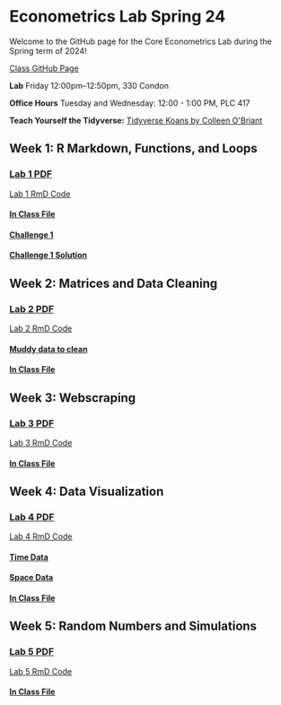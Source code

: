 # Econometrics Lab Spring 24

Welcome to the GitHub page for the Core Econometrics Lab during the Spring term of 2024!

[Class GitHub Page](https://github.com/edrubin/EC607S24)

**Lab** Friday 12:00pm–12:50pm, 330 Condon

**Office Hours** Tuesday and Wednesday: 12:00 - 1:00 PM, PLC 417

**Teach Yourself the Tidyverse:** [Tidyverse Koans by Colleen O'Briant](https://github.com/cobriant/tidyverse_koans)

## Week 1: R Markdown, Functions, and Loops

### [Lab 1 PDF](https://github.com/ojetton/Econometrics_Lab_Spring_24/blob/main/lab_1.pdf)

[Lab 1 RmD Code](https://github.com/ojetton/Econometrics_Lab_Spring_24/blob/main/lab_1.Rmd)

#### [In Class File](https://github.com/ojetton/Econometrics_Lab_Spring_24/blob/main/lab_1_inclass.html)

#### [Challenge 1](https://github.com/ojetton/Econometrics_Lab_Spring_24/blob/main/challenge_1.pdf)

#### [Challenge 1 Solution](https://github.com/ojetton/Econometrics_Lab_Spring_24/blob/main/challenge_1_ans.pdf)


## Week 2: Matrices and Data Cleaning

### [Lab 2 PDF](https://github.com/ojetton/Econometrics_Lab_Spring_24/blob/main/lab_2.pdf)

[Lab 2 RmD Code](https://github.com/ojetton/Econometrics_Lab_Spring_24/blob/main/lab_2.Rmd)

#### [Muddy data to clean](https://raw.githubusercontent.com/ojetton/Econometrics_Lab_Spring_24/main/muddy_data)

#### [In Class File](https://github.com/ojetton/Econometrics_Lab_Spring_24/blob/main/lab_2_inclass.html)


## Week 3: Webscraping

### [Lab 3 PDF](https://github.com/ojetton/Econometrics_Lab_Spring_24/blob/main/lab_3.pdf)

[Lab 3 RmD Code](https://github.com/ojetton/Econometrics_Lab_Spring_24/blob/main/lab_3.Rmd)
 
#### [In Class File](https://github.com/ojetton/Econometrics_Lab_Spring_24/blob/main/lab_3_inclass.html)


## Week 4: Data Visualization


### [Lab 4 PDF](https://github.com/ojetton/Econometrics_Lab_Spring_24/blob/main/lab_4.pdf)

[Lab 4 RmD Code](https://github.com/ojetton/Econometrics_Lab_Spring_24/blob/main/lab_4.Rmd)

#### [Time Data](https://raw.githubusercontent.com/ojetton/Econometrics_Lab_Spring_24/main/time_data)

#### [Space Data](https://raw.githubusercontent.com/ojetton/Econometrics_Lab_Spring_24/main/space_data)

#### [In Class File](https://github.com/ojetton/Econometrics_Lab_Spring_24/blob/main/lab_4_inclass.html)


## Week 5: Random Numbers and Simulations

### [Lab 5 PDF](https://github.com/ojetton/Econometrics_Lab_Spring_24/blob/main/lab_5.pdf)

[Lab 5 RmD Code](https://github.com/ojetton/Econometrics_Lab_Spring_24/blob/main/lab_5.Rmd)

#### [In Class File](https://github.com/ojetton/Econometrics_Lab_Spring_24/blob/main/lab_5_inclass.html)
